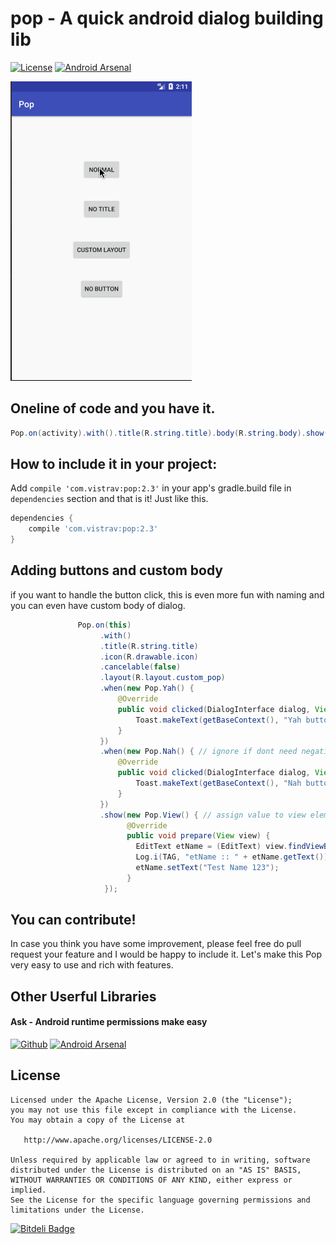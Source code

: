 # pop - A quick android dialog building lib
[![License](https://img.shields.io/badge/license-Apache%202-blue.svg)](https://www.apache.org/licenses/LICENSE-2.0) [![Android Arsenal](https://img.shields.io/badge/Android%20Arsenal-Pop-green.svg?style=true)](https://android-arsenal.com/details/1/3400)

![demo](https://github.com/00ec454/pop/blob/master/assets/pop.gif)

## Oneline of code and you have it.

```java
Pop.on(activity).with().title(R.string.title).body(R.string.body).show();
```

## How to include it in your project:

Add `compile 'com.vistrav:pop:2.3'` in your app's gradle.build file in `dependencies` section and that is it! Just like this.

```groovy
dependencies {
	compile 'com.vistrav:pop:2.3'
}
``` 

## Adding buttons and custom body
if you want to handle the button click, this is even more fun with naming and you can even have custom body of dialog.
```java
               Pop.on(this)
                    .with()
                    .title(R.string.title)
                    .icon(R.drawable.icon)
                    .cancelable(false)
                    .layout(R.layout.custom_pop)
                    .when(new Pop.Yah() {
                        @Override
                        public void clicked(DialogInterface dialog, View view) {
                            Toast.makeText(getBaseContext(), "Yah button clicked", Toast.LENGTH_LONG).show();
                        }
                    })
                    .when(new Pop.Nah() { // ignore if dont need negative button
                        @Override
                        public void clicked(DialogInterface dialog, View view) {
                            Toast.makeText(getBaseContext(), "Nah button clicked", Toast.LENGTH_LONG).show();
                        }
                    })
                    .show(new Pop.View() { // assign value to view element
                          @Override
                          public void prepare(View view) {
                            EditText etName = (EditText) view.findViewById(R.id.et_name);
                            Log.i(TAG, "etName :: " + etName.getText());
                            etName.setText("Test Name 123");
                          }
                     });
```

## You can contribute!
In case you think you have some improvement, please feel free do pull request your feature and I would be happy to include it. Let's make this Pop very easy to use and rich with features.

## Other Userful Libraries
#### Ask - Android runtime permissions make easy
[![Github](https://img.shields.io/badge/github-Ask-orange.svg)](https://github.com/00ec454/Ask) [![Android Arsenal](https://img.shields.io/badge/Android%20Arsenal-Ask-brightgreen.svg?style=flat)](http://android-arsenal.com/details/1/3465)

## License

    Licensed under the Apache License, Version 2.0 (the "License");
    you may not use this file except in compliance with the License.
    You may obtain a copy of the License at

       http://www.apache.org/licenses/LICENSE-2.0

    Unless required by applicable law or agreed to in writing, software
    distributed under the License is distributed on an "AS IS" BASIS,
    WITHOUT WARRANTIES OR CONDITIONS OF ANY KIND, either express or implied.
    See the License for the specific language governing permissions and
    limitations under the License.


[![Bitdeli Badge](https://d2weczhvl823v0.cloudfront.net/00ec454/pop/trend.png)](https://bitdeli.com/free "Bitdeli Badge")

